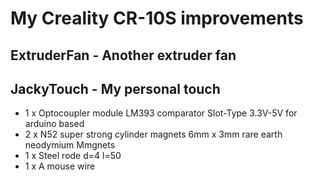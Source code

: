 # My Creality CR-10S improvements

## ExtruderFan - Another extruder fan

## JackyTouch - My personal touch
* 1 x Optocoupler module LM393 comparator Slot-Type 3.3V-5V for arduino based
* 2 x N52 super strong cylinder magnets 6mm x 3mm rare earth neodymium Mmgnets
* 1 x Steel rode d=4 l=50
* 1 x A mouse wire
